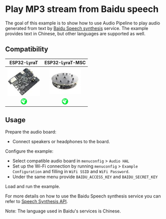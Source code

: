 # Play MP3 stream from Baidu speech

The goal of this example is to show how to use Audio Pipeline to play audio generated from text by [Baidu Speech synthesis](http://ai.baidu.com/tech/speech/tts) service. The example provides text in Chinese, but other languages are supported as well.

## Compatibility

| ESP32-LyraT | ESP32-LyraT-MSC |
|:-----------:|:---------------:|
| [![alt text](../../../docs/_static/esp32-lyrat-v4.2-side-small.jpg "ESP32-LyraT")](https://docs.espressif.com/projects/esp-adf/en/latest/get-started/get-started-esp32-lyrat.html) | [![alt text](../../../docs/_static/esp32-lyratd-msc-v2.2-small.jpg "ESP32-LyraTD-MSC")](https://docs.espressif.com/projects/esp-adf/en/latest/get-started/get-started-esp32-lyratd-msc.html) |
| ![alt text](../../../docs/_static/yes-button.png "Compatible") | ![alt text](../../../docs/_static/yes-button.png "Compatible") |

## Usage

Prepare the audio board:

- Connect speakers or headphones to the board. 

Configure the example:

- Select compatible audio board in `menuconfig` > `Audio HAL`
- Set up the Wi-Fi connection by running `menuconfig` > `Example Configuration` and filling in `WiFi SSID` and `WiFi Password`.
- Under the same menu provide `BAIDU_ACCESS_KEY` and `BAIDU_SECRET_KEY`

Load and run the example.

For more details on how to use the Baidu Speech synthesis service you can refer to [Speech Synthesis API](https://cloud.baidu.com/doc/SPEECH/TTS-API.html). 

Note: The language used in Baidu's services is Chinese.
